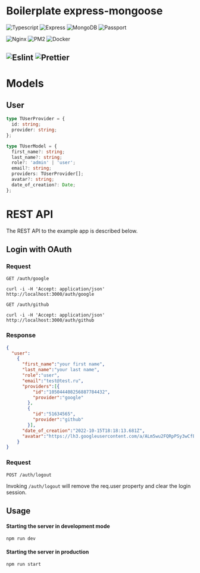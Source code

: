 # Boilerplate express-mongoose

![Typescript](https://img.shields.io/badge/Typescript-gray?logo=Typescript)
![Express](https://img.shields.io/badge/Express-gray?logo=Express)
![MongoDB](https://img.shields.io/badge/MongoDB-gray?logo=MongoDB)
![Passport](https://img.shields.io/badge/Passport-gray?logo=Passport)

![Nginx](https://img.shields.io/badge/Nginx-gray?logo=Nginx)
![PM2](https://img.shields.io/badge/PM2-gray?logo=PM2)
![Docker](https://img.shields.io/badge/Docker-gray?logo=Docker)

![Eslint](https://img.shields.io/badge/Eslint-gray?logo=Eslint)
![Prettier](https://img.shields.io/badge/Prettier-gray?logo=Prettier)
---

# Models
## User
```ts
type TUserProvider = {
  id: string;
  provider: string;
};

type TUserModel = {
  first_name?: string;
  last_name?: string;
  role?: 'admin' | 'user';
  email?: string;
  providers: TUserProvider[];
  avatar?: string;
  date_of_creation?: Date;
};
```

# REST API
The REST API to the example app is described below.
## Login with OAuth
### Request
`GET /auth/google`
```http request
curl -i -H 'Accept: application/json' http://localhost:3000/auth/google
```
`GET /auth/github`
```http request
curl -i -H 'Accept: application/json' http://localhost:3000/auth/github
```

### Response
```json
{
  "user":
    {
      "first_name":"your first name",
      "last_name":"your last name",
      "role":"user",
      "email":"test@test.ru",
      "providers":[{
          "id":"105044408256887784432",
          "provider":"google"
        },
        {
          "id":"51634565",
          "provider":"github"
        }],
      "date_of_creation":"2022-10-15T18:18:13.681Z",
      "avatar":"https://lh3.googleusercontent.com/a/ALm5wu2FQRpPSy3wCfBC6m6ttuuRJ6vKdDxbxKvYeibF=s96-c","id":"634af9651af079447365e73e"
    }
}
```
### Request
`POST /auth/logout`

Invoking `/auth/logout` will remove the req.user property and clear the login session.


## Usage
#### Starting the server in development mode

```
npm run dev
```

#### Starting the server in production
```
npm run start
```